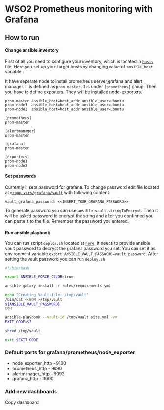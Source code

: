 # WSO2 Prometheus monitoring with Grafana
          
## How to run

#### Change ansible inventory

First of all you need to configure your inventory, which is located in [`hosts`](hosts) file. Here you set up your target hosts by changing value of `ansible_host` variable.

It have seperate node to install prometheus server,grafana and alert manager. It is defined as `prom-master`. It is under `[prometheus]` group. Then you have to define exporters. They will be installed node-exporters. 

```
prom-master ansible_host=host_addr ansible_user=ubuntu
prom-node1  ansible_host=host_addr ansible_user=ubuntu
prom-node2  ansible_host=host_addr ansible_user=ubuntu

[prometheus]
prom-master

[alertmanager]
prom-master

[grafana]
prom-master

[exporters]
prom-node1
prom-node2
```

#### Set passwords

Currently it sets password for grafana. To change password edit file located at [`group_vars/grafana/vault`](group_vars/grafana/vault) with following content:

```
vault_grafana_password: <<INSERT_YOUR_GRAFANA_PASSWORD>>
```

To generate password you can use `ansible-vault stringToEncrypt`. Then it will be asked password to encrypt the string and after you confirmed you can paste it to the file. Remember the password you entered. 

#### Run ansible playbook

You can run script `deploy.sh` located at [`here`](deploy.sh). It needs to provide ansible vault password to decrypt the grafana password you set.
You can set it as environment variable `export ANSIBLE_VAULT_PASSWORD=vault_password`. After setting the vault password you can run `deploy.sh`

```bash
#!/bin/bash

export ANSIBLE_FORCE_COLOR=true

ansible-galaxy install -r roles/requirements.yml

echo "Creating Vault-file: /tmp/vault"
/bin/cat <<EOM >/tmp/vault
${ANSIBLE_VAULT_PASSWORD}
EOM

ansible-playbook --vault-id /tmp/vault site.yml -vv
EXIT_CODE=$?

shred /tmp/vault

exit $EXIT_CODE
```

### Default ports for grafana/prometheus/node_exporter

- node_exporter_http - 9100
- prometheus_http - 9090
- alertmanager_http - 9093
- grafana_http - 3000

### Add new dashboards
 Copy dashboard